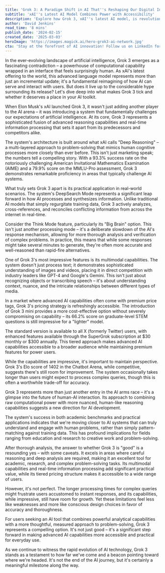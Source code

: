 ```yaml
---
title: 'Grok 3: A Paradigm Shift in AI That''s Reshaping Our Digital Interaction'
subtitle: 'xAI''s Latest AI Model Combines Power with Accessibility'
description: 'Explore how Grok 3, xAI''s latest AI model, is revolutionizing human-AI interaction with its advanced reasoning capabilities, multimodal understanding, and accessible pricing structure. Learn about its impressive performance metrics and real-world applications that are setting new standards in artificial intelligence.'
author: 'David Jenkins'
read_time: '8 mins'
publish_date: '2024-02-15'
created_date: '2025-03-03'
heroImage: 'https://images.magick.ai/hero-grok3-ai-network.jpg'
cta: 'Stay at the forefront of AI innovation! Follow us on LinkedIn for in-depth analysis and breaking news about groundbreaking developments like Grok 3 and other transformative technologies shaping our digital future.'
---
```


In the ever-evolving landscape of artificial intelligence, Grok 3 emerges as a fascinating contradiction – a powerhouse of computational capability wrapped in an interface that feels surprisingly human. As xAI's latest offering to the world, this advanced language model represents more than just an incremental update; it's a fundamental reimagining of how AI can serve and interact with users. But does it live up to the considerable hype surrounding its release? Let's dive deep into what makes Grok 3 tick and whether it deserves a place in your AI toolkit.

When Elon Musk's xAI launched Grok 3, it wasn't just adding another player to the AI arena – it was introducing a system that fundamentally challenges our expectations of artificial intelligence. At its core, Grok 3 represents a sophisticated fusion of advanced reasoning capabilities and real-time information processing that sets it apart from its predecessors and competitors alike.

The system's architecture is built around what xAI calls "Deep Reasoning" – a multi-layered approach to problem-solving that mimics human cognitive processes more closely than ever before. This isn't just marketing speak; the numbers tell a compelling story. With a 93.3% success rate on the notoriously challenging American Invitational Mathematics Examination (AIME) and a 79.9% score on the MMLU-Pro assessment, Grok 3 demonstrates remarkable proficiency in areas that typically challenge AI systems.

What truly sets Grok 3 apart is its practical application in real-world scenarios. The system's DeepSearch Mode represents a significant leap forward in how AI processes and synthesizes information. Unlike traditional AI models that simply regurgitate training data, Grok 3 actively analyzes, cross-references, and reconciles conflicting information from across the internet in real-time.

Consider the Think Mode feature, particularly its "Big Brain" option. This isn't just another processing mode – it's a deliberate slowdown of the AI's response mechanism, allowing for more thorough analysis and verification of complex problems. In practice, this means that while some responses might take several minutes to generate, they're often more accurate and well-reasoned than rapid-fire alternatives.

One of Grok 3's most impressive features is its multimodal capabilities. The system doesn't just process text; it demonstrates sophisticated understanding of images and videos, placing it in direct competition with industry leaders like GPT-4 and Google's Gemini. This isn't just about recognizing objects or transcribing speech – it's about understanding context, nuance, and the intricate relationships between different types of media.

In a market where advanced AI capabilities often come with premium price tags, Grok 3's pricing strategy is refreshingly accessible. The introduction of Grok 3 mini provides a more cost-effective option without severely compromising on capability – its 66.2% score on graduate-level STEM questions is still impressive for a "lighter" model.

The standard version is available to all X (formerly Twitter) users, with enhanced features available through the SuperGrok subscription at $30 monthly or $300 annually. This tiered approach makes advanced AI capabilities accessible to a broader audience while maintaining premium features for power users.

While the capabilities are impressive, it's important to maintain perspective. Grok 3's Elo score of 1402 in the Chatbot Arena, while competitive, suggests there's still room for improvement. The system occasionally takes longer than users might expect to process complex queries, though this is often a worthwhile trade-off for accuracy.

Grok 3 represents more than just another entry in the AI arms race – it's a glimpse into the future of human-AI interaction. Its approach to combining raw computational power with more nuanced, human-like reasoning capabilities suggests a new direction for AI development.

The system's success in both academic benchmarks and practical applications indicates that we're moving closer to AI systems that can truly understand and engage with human problems, rather than simply pattern-matching against training data. This has profound implications for fields ranging from education and research to creative work and problem-solving.

After thorough analysis, the answer to whether Grok 3 is "good" is a resounding yes – with some caveats. It excels in areas where careful reasoning and deep analysis are required, making it an excellent tool for academic, research, and complex problem-solving tasks. Its multimodal capabilities and real-time information processing add significant practical value, while its tiered pricing structure makes it accessible to a wide range of users.

However, it's not perfect. The longer processing times for complex queries might frustrate users accustomed to instant responses, and its capabilities, while impressive, still have room for growth. Yet these limitations feel less like weaknesses and more like conscious design choices in favor of accuracy and thoroughness.

For users seeking an AI tool that combines powerful analytical capabilities with a more thoughtful, measured approach to problem-solving, Grok 3 represents a compelling option. It's not just good – it's a significant step forward in making advanced AI capabilities more accessible and practical for everyday use.

As we continue to witness the rapid evolution of AI technology, Grok 3 stands as a testament to how far we've come and a beacon pointing toward where we're headed. It's not the end of the AI journey, but it's certainly a meaningful milestone along the way.